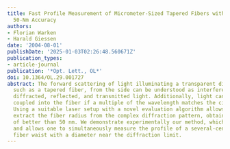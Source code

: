 ```yaml
---
title: Fast Profile Measurement of Micrometer-Sized Tapered Fibers with Better than
  50-Nm Accuracy
authors:
- Florian Warken
- Harald Giessen
date: '2004-08-01'
publishDate: '2025-01-03T02:26:48.560671Z'
publication_types:
- article-journal
publication: '*Opt. Lett., OL*'
doi: 10.1364/OL.29.001727
abstract: The forward scattering of light illuminating a transparent dielectric cylinder,
  such as a tapered fiber, from the side can be understood as interference of the
  diffracted, reflected, and transmitted light. Additionally, light can be resonantly
  coupled into the fiber if a multiple of the wavelength matches the circumference.
  Using a suitable laser setup with a novel evaluation algorithm allows us to quickly
  extract the fiber radius from the complex diffraction pattern, obtaining an accuracy
  of better than 50 nm. We demonstrate experimentally our method, which is noncontact
  and allows one to simultaneously measure the profile of a several-centimeter-long
  fiber waist with a diameter near the diffraction limit.
---
```

